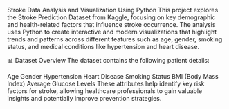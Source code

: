 Stroke Data Analysis and Visualization Using Python
This project explores the Stroke Prediction Dataset from Kaggle, focusing on key demographic and health-related factors that influence stroke occurrence. The analysis uses Python to create interactive and modern visualizations that highlight trends and patterns across different features such as age, gender, smoking status, and medical conditions like hypertension and heart disease.

📊 Dataset Overview
The dataset contains the following patient details:

Age
Gender
Hypertension
Heart Disease
Smoking Status
BMI (Body Mass Index)
Average Glucose Levels
These attributes help identify key risk factors for stroke, allowing healthcare professionals to gain valuable insights and potentially improve prevention strategies.

